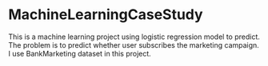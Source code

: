# MachineLearningCaseStudy

This is a machine learning project using logistic regression model to predict. The problem is to predict whether user subscribes the marketing campaign. I use BankMarketing dataset in this project.
